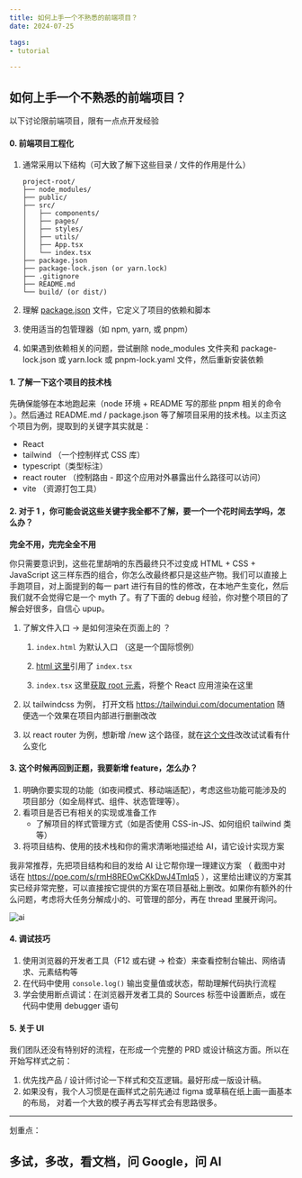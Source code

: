 ```yaml
---
title: 如何上手一个不熟悉的前端项目？
date: 2024-07-25

tags:
- tutorial

---
```


## 如何上手一个不熟悉的前端项目？

以下讨论限前端项目，限有一点点开发经验

#### 0. 前端项目工程化

1. 通常采用以下结构（可大致了解下这些目录 / 文件的作用是什么）

    ```
    project-root/
    ├── node_modules/
    ├── public/
    ├── src/
    │   ├── components/
    │   ├── pages/
    │   ├── styles/
    │   ├── utils/
    │   ├── App.tsx
    │   └── index.tsx
    ├── package.json
    ├── package-lock.json (or yarn.lock)
    ├── .gitignore
    ├── README.md
    └── build/ (or dist/)
    ```

2. 理解 [package.json](https://juejin.cn/post/6987179395714646024) 文件，它定义了项目的依赖和脚本
3. 使用适当的包管理器（如 npm, yarn, 或 pnpm）
4. 如果遇到依赖相关的问题，尝试删除 node_modules 文件夹和 package-lock.json 或 yarn.lock 或 pnpm-lock.yaml 文件，然后重新安装依赖

#### 1. 了解一下这个项目的技术栈

先确保能够在本地跑起来（node 环境 + README 写的那些 pnpm 相关的命令 ）。然后通过 README.md / package.json 等了解项目采用的技术栈。以主页这个项目为例，提取到的关键字其实就是：

- React
- tailwind （一个控制样式 CSS 库）
- typescript（类型标注）
- react router （控制路由 - 即这个应用对外暴露出什么路径可以访问）
- vite （资源打包工具）

#### 2. 对于 1 ，你可能会说这些关键字我全都不了解，要一个一个花时间去学吗，怎么办？

**完全不用，完完全全不用**

你只需要意识到，这些花里胡哨的东西最终只不过变成 HTML + CSS + JavaScript 这三样东西的组合，你怎么改最终都只是这些产物。我们可以直接上手跑项目，对上面提到的每一 part 进行有目的性的修改，在本地产生变化，然后我们就不会觉得它是一个 myth 了。有了下面的 debug 经验，你对整个项目的了解会好很多，自信心 upup。

1. 了解文件入口 -> 是如何渲染在页面上的 ？
   1. `index.html` 为默认入口 （这是一个国际惯例）

   2. [html 这里](https://github.com/girlspowertech/girlspowertech.github.io/blob/68be196c4801e84c504bf72b036bbf4013938b62/index.html#L15)引用了 `index.tsx`
   3. `index.tsx` 这里[获取 root 元素](https://github.com/girlspowertech/girlspowertech.github.io/blob/68be196c4801e84c504bf72b036bbf4013938b62/src/index.tsx#L6-L13)，将整个 React 应用渲染在这里

2. 以 tailwindcss 为例， 打开文档 https://tailwindui.com/documentation 随便选一个效果在项目内部进行删删改改
3. 以 react router 为例，想新增 /new 这个路径，就在[这个文件](https://github.com/girlspowertech/girlspowertech.github.io/blob/main/src/routes.tsx)改改试试看有什么变化

#### 3. 这个时候再回到正题，我要新增 feature，怎么办？

1. 明确你要实现的功能（如夜间模式、移动端适配），考虑这些功能可能涉及的项目部分（如全局样式、组件、状态管理等）。
2. 看项目是否已有相关的实现或准备工作
   - 了解项目的样式管理方式（如是否使用 CSS-in-JS、如何组织 tailwind 类等）
3. 将项目结构、使用的技术栈和你的需求清晰地描述给 AI，请它设计实现方案

我非常推荐，先把项目结构和目的发给 AI 让它帮你理一理建议方案 （ 截图中对话在 https://poe.com/s/rmH8REOwCKkDwJ4TmIq5 ），这里给出建议的方案其实已经非常完整，可以直接按它提供的方案在项目基础上删改。如果你有额外的什么问题，考虑将大任务分解成小的、可管理的部分，再在 thread 里展开询问。

![ai](https://github.com/user-attachments/assets/fc399e14-3011-4500-b5a5-00664d864b54)

#### 4. 调试技巧

1. 使用浏览器的开发者工具（F12 或右键 -> 检查）来查看控制台输出、网络请求、元素结构等
2. 在代码中使用 `console.log()` 输出变量值或状态，帮助理解代码执行流程
3. 学会使用断点调试：在浏览器开发者工具的 Sources 标签中设置断点，或在代码中使用 debugger 语句

#### 5. 关于 UI

我们团队还没有特别好的流程，在形成一个完整的 PRD 或设计稿这方面。所以在开始写样式之前：

1. 优先找产品 / 设计师讨论一下样式和交互逻辑。最好形成一版设计稿。
2. 如果没有，我个人习惯是在画样式之前先通过 figma 或草稿在纸上画一画基本的布局， 对着一个大致的模子再去写样式会有思路很多。

---

划重点：

## 多试，多改，看文档，问 Google，问 AI
